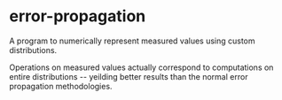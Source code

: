 # error-propagation

A program to numerically represent measured values using custom distributions.

Operations on measured values actually correspond to computations on entire distributions -- yeilding better results than the normal
error propagation methodologies. 
